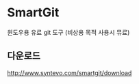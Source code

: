 SmartGit
========
윈도우용 유료 git 도구 (비상용 목적 사용시 뮤료)


다운로드
--------
<http://www.syntevo.com/smartgit/download>
